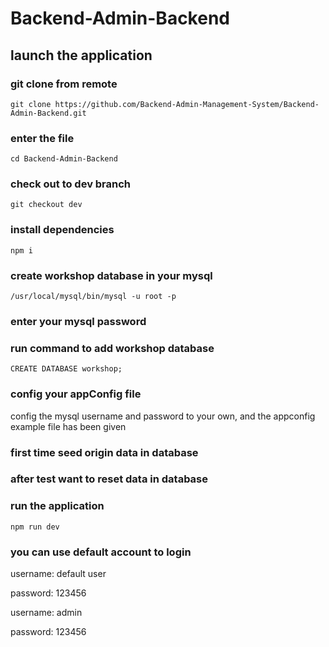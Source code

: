 # Backend-Admin-Backend

## launch the application

### git clone from remote

`git clone https://github.com/Backend-Admin-Management-System/Backend-Admin-Backend.git`

### enter the file

`cd Backend-Admin-Backend`

### check out to dev branch

`git checkout dev`

### install dependencies

`npm i`

### create workshop database in your mysql

`/usr/local/mysql/bin/mysql -u root -p`

### enter your mysql password

### run command to add workshop database

`CREATE DATABASE workshop;`

### config your appConfig file

config the mysql username and password to your own, and the appconfig example file has been given

### first time seed origin data in database



### after test want to reset data in database



### run the application

`npm run dev`

### you can use default account to login

username: default user

password: 123456

username: admin

password: 123456
